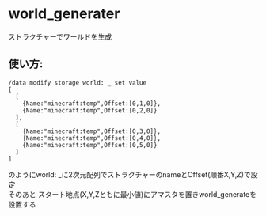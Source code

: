 # world_generater
ストラクチャーでワールドを生成

## 使い方:  
```
/data modify storage world: _ set value 
[
  [
    {Name:"minecraft:temp",Offset:[0,1,0]},
    {Name:"minecraft:temp",Offset:[0,2,0]}
  ],
  [
    {Name:"minecraft:temp",Offset:[0,3,0]},
    {Name:"minecraft:temp",Offset:[0,4,0]},
    {Name:"minecraft:temp",Offset:[0,5,0]}
  ]
]
```
のようにworld: \_に2次元配列でストラクチャーのnameとOffset(順番X,Y,Z)で設定  
そのあと スタート地点(X,Y,Zともに最小値)にアマスタを置きworld_generateを設置する
